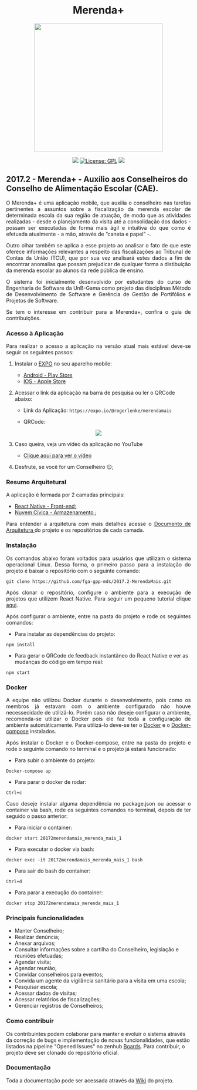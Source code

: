 <h1 align="center">Merenda+</h1>

<p align="center"><img src="https://raw.githubusercontent.com/wiki/fga-gpp-mds/2017.2-Grupo3/Imagens/Malu_Merenda.jpg" width="350px"></p>

<p align="center">
<a href="https://circleci.com/gh/fga-gpp-mds/2017.2-Grupo3"><img src="https://circleci.com/gh/fga-gpp-mds/2017.2-MerendaMais.svg?style=shield&circle-token=:circle-token"></a>
<a href="https://www.gnu.org/licenses/gpl-3.0.en.html"><img src="https://img.shields.io/aur/license/yaourt.svg" alt="License: GPL"></a>  
<a href="https://codeclimate.com/github/fga-gpp-mds/2017.2-MerendaMais/test_coverage"><img src="https://api.codeclimate.com/v1/badges/da7b1a4300b6c84c409b/test_coverage" /></a>
</p>


## 2017.2 - Merenda+ - Auxílio aos Conselheiros do Conselho de Alimentação Escolar (CAE).

<p align="justify">O Merenda+ é uma aplicação mobile, que auxilia o conselheiro nas tarefas pertinentes a assuntos sobre a fiscalização da merenda escolar de determinada escola da sua região de atuação, de modo que as atividades realizadas - desde o planejamento da visita até a consolidação dos dados - possam ser executadas de forma mais ágil e intuitiva do que como é efetuada atualmente - a mão, através de “caneta e papel” -.</p>

<p align="justify">Outro olhar também se aplica a esse projeto ao analisar o fato de que este oferece informações relevantes a respeito das fiscalizações ao Tribunal de Contas da União (TCU), que por sua vez analisará estes dados a fim de encontrar anomalias que possam prejudicar de qualquer forma a distibuição da merenda escolar ao alunos da rede pública de ensino.</p>

<p align="justify">O sistema foi inicialmente desenvolvido por estudantes do curso de Engenharia de Software da UnB-Gama como projeto das disciplinas Método de Desenvolvimento de Software e Gerência de Gestão de Portifólios e Projetos de Software.</p>

<p align="justify">Se tem o interesse em contribuir para a Merenda+, confira o guia de contribuições.</p>

### Acesso à Aplicação

<p align="justify">Para realizar o acesso a aplicação na versão atual mais estável deve-se seguir os seguintes passos: </p>

1. Instalar o <a href="https://expo.io/">EXPO</a> no seu aparelho mobile:
   *  <a href="https://play.google.com/store/apps/details?id=host.exp.exponent&hl=pt_BR">Android - Play Store</a>
   *  <a href="https://itunes.apple.com/us/app/expo-client/id982107779?mt=8">IOS - Apple Store</a>

2. Acessar o link da aplicação na barra de pesquisa ou ler o QRCode abaixo:
   * Link da Aplicação:
```https://expo.io/@rogerlenke/merendamais```

   * QRCode:
<p align="center"><img src="https://raw.githubusercontent.com/wiki/fga-gpp-mds/2017.2-MerendaMais/Imagens/Application_QRCode.PNG"></p>

3. Caso queira, veja um vídeo da aplicação no YouTube
   * <a href="https://youtu.be/hTZtxCQACKY">Clique aqui para ver o vídeo</a>

4. Desfrute, se você for um Conselheiro :wink:;

### Resumo Arquitetural

<p align="justify">A aplicação é formada por 2 camadas principais: </p>

* <a href="https://github.com/fga-gpp-mds/2017.2-MerendaMais">React Native - Front-end;
* <a href="https://github.com/AppCivicoPlataforma/AppCivico">Nuvem Cívica - Armazenamento </a>;  

<p align="justify">Para entender a arquitetura com mais detalhes acesse o <a href="https://github.com/fga-gpp-mds/2017.2-MerendaMais/wiki/Documento-de-Arquitetura">Documento de Arquitetura </a> do projeto e os repositórios de cada camada. </p>

### Instalação

<p align="justify">Os comandos abaixo foram voltados para usuários que utilizam o sistema operacional Linux. Dessa forma, o primeiro passo para a instalação do projeto é baixar o repositório com o seguinte comando:</p>

```git clone https://github.com/fga-gpp-mds/2017.2-MerendaMais.git```

<p align="justify">Após clonar o repositório, configure o ambiente para a execução de projetos que utilizem React Native. Para seguir um pequeno tutorial clique <a href="https://github.com/fga-gpp-mds/2017.2-MerendaMais/wiki/Configura%C3%A7%C3%A3o-do-Ambiente">aqui</a>.</p>

<p align="justify">Após configurar o ambiente, entre na pasta do projeto e rode os seguintes comandos:</p>

* Para instalar as dependências do projeto:

```npm install```

* Para gerar o QRCode de feedback instantâneo do React Native e ver as mudanças do código em tempo real:

```npm start```

### Docker

<p align="justify">A equipe não utilizou Docker durante o desenvolvimento, pois como os membros já estavam com o ambiente configurado não houve necessecidade de utilizá-lo. Porém caso não deseje configurar o ambiente, recomenda-se utilizar o Docker pois ele faz toda a configuração de ambiente automáticamente. Para utilizá-lo deve-se ter o  <a href="https://www.docker.com/community-edition#/download">Docker</a> e o <a href="https://docs.docker.com/compose/install/">Docker-compose</a> instalados.</p>

<p align="justify">Após instalar o Docker e o Docker-compose, entre na pasta do projeto e rode o seguinte comando no terminal e o projeto já estará funcionado:</p>

* Para subir o ambiente do projeto:

 ```Docker-compose up```

* Para parar o docker de rodar:

 ```Ctrl+c```

<p align="justify">Caso deseje instalar alguma dependência no package.json ou acessar o container via bash, rode os seguintes comandos no terminal, depois de ter seguido o passo anterior:</p>

* Para iniciar o container:

 ```docker start 20172merendamais_merenda_mais_1```

* Para executar o docker via bash:

 ```docker exec -it 20172merendamais_merenda_mais_1 bash```

* Para sair do bash do container:

 ```Ctrl+d```

* Para parar a execução do container:

 ```docker stop 20172merendamais_merenda_mais_1```


### Principais funcionalidades

* Manter Conselheiro;
* Realizar denúncia;
* Anexar arquivos;
* Consultar informações sobre a cartilha do Conselheiro, legislação e reuniões efetuadas;
* Agendar visita;
* Agendar reunião;
* Convidar conselheiros para eventos;
* Convida um agente da vigilância sanitário para a visita em uma escola;
* Pesquisar escola;
* Acessar dados de visitas;
* Acessar relatórios de fiscalizações;
* Gerenciar registros de Conselheiros;

### Como contribuir

Os contribuintes podem colaborar para manter e evoluir o sistema através da correção de bugs e implementação de novas funcionalidades, que estão listados na pipeline "Opened Issues" no zenhub <a href= "https://github.com/fga-gpp-mds/2017.2-MerendaMais/wiki#boards?repos=99947502">Boards</a>. Para contribuir, o projeto deve ser clonado do repositório oficial.

### Documentação

Toda a documentação pode ser acessada através da <a href="https://github.com/fga-gpp-mds/2017.2-MerendaMais/wiki">Wiki</a> do projeto.
